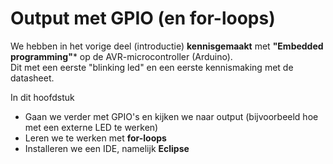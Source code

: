 # Output met GPIO (en for-loops)

We hebben in het vorige deel (introductie) **kennisgemaakt** met **"Embedded programming"*** op de AVR-microcontroller (Arduino).  
Dit met een eerste "blinking led" en een eerste kennismaking met de datasheet.

In dit hoofdstuk

* Gaan we verder met GPIO's en kijken we naar output (bijvoorbeeld hoe met een externe LED te werken)
* Leren we te werken met **for-loops**
* Installeren we een IDE, namelijk **Eclipse**
